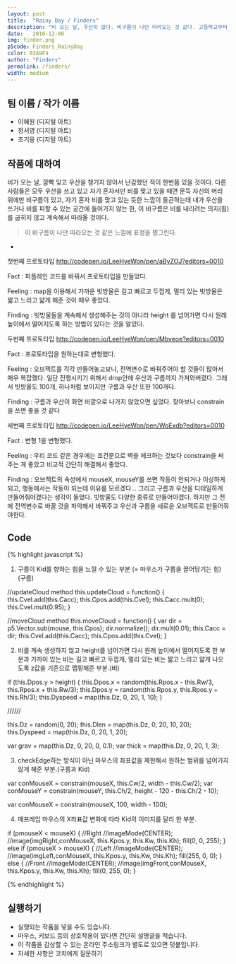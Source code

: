 ```yaml
---
layout: post
title:  "Rainy Day / Finders"
description: "비 오는 날, 우산이 없다. 비구름이 나만 따라오는 것 같다. 고등학교부터 함께 한 친구들(Friends)의 영어 알파벳 순서를 조금 바꾸어 Finders(발견자)로, 답을 찾아 발견해가는 친구들이라는 의미를 담고있다. "
date:   2016-12-06
img: finder.png
p5code: Finders_RainyDay
color: 03A9F4
author: "Finders"
permalink: /finders/
width: medium
---
```

## 팀 이름 / 작가 이름
- 이혜원 (디지털 아트)
- 정서영 (디지털 아트)
- 조기웅 (디지털 아트)


## 작품에 대하여

비가 오는 날, 깜빡 잊고 우산을 챙기지 않아서 난감했던 적이 한번쯤 있을 것이다.
다른 사람들은 모두 우산을 쓰고 있고 자기 혼자서만 비를 맞고 있을 때면 문득
자신의 머리 위에만 비구름이 있고, 자기 혼자 비를 맞고 있는 듯한 느낌이 들곤하는데
내가 우산을 쓰거나 비를 피할 수 있는 공간에 들어가지 않는 한,
이 비구름은 비를 내리려는 의지(힘)를 굽히지 않고 계속해서 따라올 것이다.

<blockquote>

이 비구름이 나만 따라오는 것 같은 느낌에 표정을 찡그린다.

</blockquote>

-
첫번째 프로토타입 http://codepen.io/LeeHyeWon/pen/aByZOJ?editors=0010

Fact : 퍼플레인 코드를 바꿔서 프로토타입을 만들었다.

Feeling : map을 이용해서 가까운 빗방울은 길고 빠르고 두껍게, 멀리 있는 빗방울은 짧고 느리고
얇게 해준 것이 매우 좋았다.

Finding : 빗방울들을 계속해서 생성해주는 것이 아니라 height 를 넘어가면 다시 원래 높이에서
떨어지도록 하는 방법이 있다는 것을 알았다.


두번째 프로토타입 http://codepen.io/LeeHyeWon/pen/Mbveoe?editors=0010

Fact : 프로토타입을 원하는대로 변형했다.

Feeling : 오브젝트를 각각 만들어놓고보니, 전역변수로 바꿔주어야 할 것들이 많아서 매우 복잡했다. 일단 진행시키기
위해서 drop안에 우산과 구름까지 가져와버렸다. 그래서 빗방울도 100개, 하나처럼 보이지만 구름과 우산 또한 100개다.

Finding : 구름과 우산이 화면 바깥으로 나가지 않았으면 싶었다. 찾아보니 constrain을 쓰면 좋을 것 같다


세번째 프로토타입 http://codepen.io/LeeHyeWon/pen/WoExdb?editors=0010

Fact : 변형 1을 변형했다.

Feeling : 우리 코드 같은 경우에는 조건문으로 벽을 체크하는 것보다 constrain을 써주는 게 좋았고 비교적 간단히
해결해서 좋았다.

Finding : 오브젝트의 속성에서 mouseX, mouseY를 쓰면 작동이 안되거나 이상하게 되고, 행동에서는 작동이 되는데
이유를 모르겠다… 그리고 구름과 우산을 디테일하게 만들어줘야겠다는 생각이 들었다. 빗방울도 다양한 종류로
만들어야겠다. 하지만 그 전에 전역변수로 바꿀 것을 파악해서 바꿔주고 우산과 구름을 새로운 오브젝트로
만들어줘야한다.

## Code
{% highlight javascript %}

1. 구름이 Kid를 향하는 힘을 느낄 수 있는 부분 (= 마우스가 구름을 끌어당기는 힘) (구름)


//updateCloud method
this.updateCloud = function() {
    this.Cvel.add(this.Cacc);
    this.Cpos.add(this.Cvel);
    this.Cacc.mult(0);
    this.Cvel.mult(0.95);
  }


  //moveCloud method
  this.moveCloud = function() {
    var dir = p5.Vector.sub(mouse, this.Cpos);
    dir.normalize();
    dir.mult(0.01);
    this.Cacc = dir;
    this.Cvel.add(this.Cacc);
    this.Cpos.add(this.Cvel);
  }




2. 비를 계속 생성하지 않고 height를 넘어가면 다시 원래 높이에서 떨어지도록 한 부분과 가까이 있는 비는 길고 빠르고 두껍게, 멀리 있는 비는 짧고 느리고 얇게 나오도록 z값을 기준으로 맵핑해준 부분.(비)


if (this.Dpos.y > height) {
      this.Dpos.x = random(this.Rpos.x - this.Rw/3, this.Rpos.x + this.Rw/3);
      this.Dpos.y = random(this.Rpos.y, this.Rpos.y + this.Rh/3);
      this.Dyspeed = map(this.Dz, 0, 20, 1, 10);
    }


//////


this.Dz = random(0, 20);
  this.Dlen = map(this.Dz, 0, 20, 10, 20);
  this.Dyspeed = map(this.Dz, 0, 20, 1, 20);


var grav = map(this.Dz, 0, 20, 0, 0.1);
var thick = map(this.Dz, 0, 20, 1, 3);




3. checkEdge하는 방식이 아닌 마우스의 좌표값을 제한해서 원하는 범위를 넘어가지 않게 해준 부분.(구름과 Kid)


var conMouseX = constrain(mouseX, this.Cw/2, width - this.Cw/2);
var conMouseY = constrain(mouseY, this.Ch/2, height - 120 - this.Ch/2 - 10);


var conMouseX = constrain(mouseX, 100, width - 100);




4. 매프레임 마우스의 X좌표값 변화에 따라 Kid의 이미지를 달리 한 부분.


if (pmouseX < mouseX) {
      //Right
      //imageMode(CENTER);
      //image(imgRight,conMouseX, this.Kpos.y, this.Kw, this.Kh);
      fill(0, 0, 255);
    } else if (pmouseX > mouseX) {
      //Left
      //imageMode(CENTER);
      //image(imgLeft,conMouseX, this.Kpos.y, this.Kw, this.Kh);
      fill(255, 0, 0);
    } else {
      //Front
      //imageMode(CENTER);
      //image(imgFront,conMouseX, this.Kpos.y, this.Kw, this.Kh);
      fill(0, 255, 0);
    }


{% endhighlight %}



## 실행하기
- 실행되는 작품을 넣을 수도 있습니다.
- 마우스, 키보드 등의 상호작용이 있다면 간단히 설명글을 적습니다.
- 이 작품을 감상할 수 있는 온라인 주소링크가 별도로 있으면 덧붙입니다.
- 자세한 사항은 코치에게 질문하기
